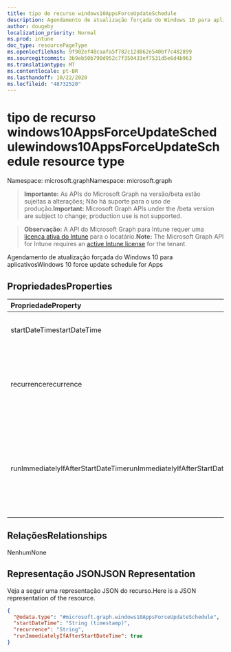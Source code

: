 ```yaml
---
title: tipo de recurso windows10AppsForceUpdateSchedule
description: Agendamento de atualização forçada do Windows 10 para aplicativos
author: dougeby
localization_priority: Normal
ms.prod: intune
doc_type: resourcePageType
ms.openlocfilehash: 9f902ef48caafa5f782c12d862e540bf7c482899
ms.sourcegitcommit: 3b9eb50b790d952c7f350433ef7531d5e6d4b963
ms.translationtype: MT
ms.contentlocale: pt-BR
ms.lasthandoff: 10/22/2020
ms.locfileid: "48732520"
---
```

# <a name="windows10appsforceupdateschedule-resource-type"></a><span data-ttu-id="f2b36-103">tipo de recurso windows10AppsForceUpdateSchedule</span><span class="sxs-lookup"><span data-stu-id="f2b36-103">windows10AppsForceUpdateSchedule resource type</span></span>

<span data-ttu-id="f2b36-104">Namespace: microsoft.graph</span><span class="sxs-lookup"><span data-stu-id="f2b36-104">Namespace: microsoft.graph</span></span>

> <span data-ttu-id="f2b36-105">**Importante:** As APIs do Microsoft Graph na versão/beta estão sujeitas a alterações; Não há suporte para o uso de produção.</span><span class="sxs-lookup"><span data-stu-id="f2b36-105">**Important:** Microsoft Graph APIs under the /beta version are subject to change; production use is not supported.</span></span>

> <span data-ttu-id="f2b36-106">**Observação:** A API do Microsoft Graph para Intune requer uma [licença ativa do Intune](https://go.microsoft.com/fwlink/?linkid=839381) para o locatário.</span><span class="sxs-lookup"><span data-stu-id="f2b36-106">**Note:** The Microsoft Graph API for Intune requires an [active Intune license](https://go.microsoft.com/fwlink/?linkid=839381) for the tenant.</span></span>

<span data-ttu-id="f2b36-107">Agendamento de atualização forçada do Windows 10 para aplicativos</span><span class="sxs-lookup"><span data-stu-id="f2b36-107">Windows 10 force update schedule for Apps</span></span>

## <a name="properties"></a><span data-ttu-id="f2b36-108">Propriedades</span><span class="sxs-lookup"><span data-stu-id="f2b36-108">Properties</span></span>
|<span data-ttu-id="f2b36-109">Propriedade</span><span class="sxs-lookup"><span data-stu-id="f2b36-109">Property</span></span>|<span data-ttu-id="f2b36-110">Tipo</span><span class="sxs-lookup"><span data-stu-id="f2b36-110">Type</span></span>|<span data-ttu-id="f2b36-111">Descrição</span><span class="sxs-lookup"><span data-stu-id="f2b36-111">Description</span></span>|
|:---|:---|:---|
|<span data-ttu-id="f2b36-112">startDateTime</span><span class="sxs-lookup"><span data-stu-id="f2b36-112">startDateTime</span></span>|<span data-ttu-id="f2b36-113">DateTimeOffset</span><span class="sxs-lookup"><span data-stu-id="f2b36-113">DateTimeOffset</span></span>|<span data-ttu-id="f2b36-114">A hora de início da reinicialização forçada.</span><span class="sxs-lookup"><span data-stu-id="f2b36-114">The start time for the force restart.</span></span>|
|<span data-ttu-id="f2b36-115">recurrence</span><span class="sxs-lookup"><span data-stu-id="f2b36-115">recurrence</span></span>|[<span data-ttu-id="f2b36-116">windows10AppsUpdateRecurrence</span><span class="sxs-lookup"><span data-stu-id="f2b36-116">windows10AppsUpdateRecurrence</span></span>](../resources/intune-deviceconfig-windows10appsupdaterecurrence.md)|<span data-ttu-id="f2b36-117">Agenda de recorrência.</span><span class="sxs-lookup"><span data-stu-id="f2b36-117">Recurrence schedule.</span></span> <span data-ttu-id="f2b36-118">Os valores possíveis são: `none`, `daily`, `weekly`, `monthly`.</span><span class="sxs-lookup"><span data-stu-id="f2b36-118">Possible values are: `none`, `daily`, `weekly`, `monthly`.</span></span>|
|<span data-ttu-id="f2b36-119">runImmediatelyIfAfterStartDateTime</span><span class="sxs-lookup"><span data-stu-id="f2b36-119">runImmediatelyIfAfterStartDateTime</span></span>|<span data-ttu-id="f2b36-120">Booliano</span><span class="sxs-lookup"><span data-stu-id="f2b36-120">Boolean</span></span>|<span data-ttu-id="f2b36-121">Se true, executará a tarefa imediatamente se StartDatetime estiver no passado, senão, será executado na próxima recorrência.</span><span class="sxs-lookup"><span data-stu-id="f2b36-121">If true, runs the task immediately if StartDateTime is in the past, else, runs at the next recurrence.</span></span>|

## <a name="relationships"></a><span data-ttu-id="f2b36-122">Relações</span><span class="sxs-lookup"><span data-stu-id="f2b36-122">Relationships</span></span>
<span data-ttu-id="f2b36-123">Nenhum</span><span class="sxs-lookup"><span data-stu-id="f2b36-123">None</span></span>

## <a name="json-representation"></a><span data-ttu-id="f2b36-124">Representação JSON</span><span class="sxs-lookup"><span data-stu-id="f2b36-124">JSON Representation</span></span>
<span data-ttu-id="f2b36-125">Veja a seguir uma representação JSON do recurso.</span><span class="sxs-lookup"><span data-stu-id="f2b36-125">Here is a JSON representation of the resource.</span></span>
<!-- {
  "blockType": "resource",
  "@odata.type": "microsoft.graph.windows10AppsForceUpdateSchedule"
}
-->
``` json
{
  "@odata.type": "#microsoft.graph.windows10AppsForceUpdateSchedule",
  "startDateTime": "String (timestamp)",
  "recurrence": "String",
  "runImmediatelyIfAfterStartDateTime": true
}
```





